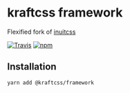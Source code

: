 # kraftcss framework

Flexified fork of [inuitcss](https://github.com/inuitcss/inuitcss)


[![Travis](https://img.shields.io/travis/kraftcss/framework.svg?style=flat-square)](https://travis-ci.org/kraftcss/framework)
[![npm](https://img.shields.io/npm/v/kraftcss.svg?style=flat-square)](https://www.npmjs.com/package/kraftcss)

## Installation

```
yarn add @kraftcss/framework
```
